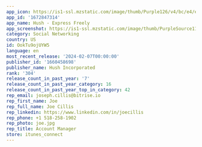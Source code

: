 ```yaml
---
app_icon: https://is1-ssl.mzstatic.com/image/thumb/Purple126/v4/bc/e4/eb/bce4eb49-8f34-8239-60ac-2440bce0747a/AppIcon-0-0-1x_U007emarketing-0-7-0-85-220.png/1024x1024bb.png
app_id: '1672847314'
app_name: Hush - Express Freely
app_screenshot: https://is1-ssl.mzstatic.com/image/thumb/PurpleSource116/v4/65/28/fb/6528fbf4-ba4a-bac4-7cbf-0d8ec1125601/f3b35d4d-d538-4716-b3b2-4240ae935656_screenshot6.jpeg/1242x2688bb.png
category: Social Networking
country: US
id: OokTu9ojUYW5
language: en
most_recent_release: '2024-02-07T00:00:00'
publisher_id: '1660458698'
publisher_name: Hush Incorporated
rank: '304'
release_count_in_past_year: '7'
release_count_in_past_year_category: 16
release_count_in_past_year_top_in_category: 42
rep_email: joseph.cillis@bitrise.io
rep_first_name: Joe
rep_full_name: Joe Cillis
rep_linkedin: https://www.linkedin.com/in/joecillis
rep_phone: +1 518-258-1902
rep_photo: joe.jpg
rep_title: Account Manager
store: itunes_connect
---
```

